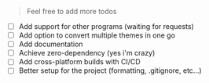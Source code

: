 > Feel free to add more todos

- [ ] Add support for other programs (waiting for requests)
- [ ] Add option to convert multiple themes in one go
- [ ] Add documentation
- [ ] Achieve zero-dependency (yes i'm crazy)
- [ ] Add cross-platform builds with CI/CD
- [ ] Better setup for the project (formatting, .gitignore, etc...)

